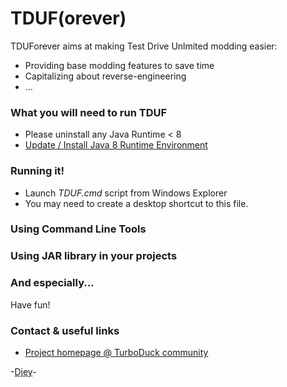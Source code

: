# TDUF(orever) #

TDUForever aims at making Test Drive Unlmited modding easier:

* Providing base modding features to save time
* Capitalizing about reverse-engineering
* ...

### What you will need to run TDUF ###

* Please uninstall any Java Runtime < 8
* [Update / Install Java 8 Runtime Environment](http://www.oracle.com/technetwork/java/javase/downloads/jre8-downloads-2133155.html)

### Running it! ###

* Launch *TDUF.cmd* script from Windows Explorer
* You may need to create a desktop shortcut to this file.

### Using Command Line Tools ###



### Using JAR library in your projects ###


###  And especially... ###

Have fun!


### Contact & useful links ###

* [Project homepage @ TurboDuck community](http://forum.turboduck.net/forums/57-Mod-Tools-Support)

-[Djey](https://github.com/djey47)-